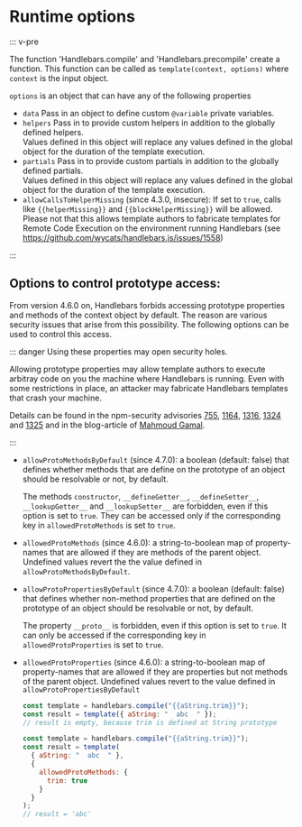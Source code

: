 # Runtime options

::: v-pre

The function 'Handlebars.compile' and 'Handlebars.precompile' create a function. This function can be called as
`template(context, options)` where `context` is the input object.

`options` is an object that can have any of the following properties

- `data` Pass in an object to define custom `@variable` private variables.
- `helpers` Pass in to provide custom helpers in addition to the globally defined helpers.  
  Values defined in this object will replace any values defined in the global object for the duration of the template
  execution.
- `partials` Pass in to provide custom partials in addition to the globally defined partials.  
  Values defined in this object will replace any values defined in the global object for the duration of the template
  execution.
- `allowCallsToHelperMissing` (since 4.3.0, insecure): If set to `true`, calls like `{{helperMissing}}` and
  `{{blockHelperMissing}}` will be allowed. Please not that this allows template authors to fabricate templates for
  Remote Code Execution on the environment running Handlebars (see https://github.com/wycats/handlebars.js/issues/1558)

:::

## Options to control prototype access:

From version 4.6.0 on, Handlebars forbids accessing prototype properties and methods of the context object by default.
The reason are various security issues that arise from this possibility. The following options can be used to control
this access.

::: danger Using these properties may open security holes.

Allowing prototype properties may allow template authors to execute arbitray code on you the machine where Handlebars is
running. Even with some restrictions in place, an attacker may fabricate Handlebars templates that crash your machine.

Details can be found in the npm-security advisories [755](https://www.npmjs.com/advisories/755),
[1164](https://www.npmjs.com/advisories/1164), [1316](https://www.npmjs.com/advisories/1316),
[1324](https://www.npmjs.com/advisories/1324) and [1325](https://www.npmjs.com/advisories/1325) and in the blog-article
of [Mahmoud Gamal](http://mahmoudsec.blogspot.com/2019/04/handlebars-template-injection-and-rce.html).

:::

- `allowProtoMethodsByDefault` (since 4.7.0): a boolean (default: false) that defines whether methods that are define on
  the prototype of an object should be resolvable or not, by default.

  The methods `constructor`, `__defineGetter__`, `__defineSetter__`, `__lookupGetter__` and `__lookupSetter__` are
  forbidden, even if this option is set to `true`. They can be accessed only if the corresponding key in
  `allowedProtoMethods` is set to `true`.

- `allowedProtoMethods` (since 4.6.0): a string-to-boolean map of property-names that are allowed if they are methods of
  the parent object. Undefined values revert the the value defined in `allowProtoMethodsByDefault`.
- `allowProtoPropertiesByDefault` (since 4.7.0): a boolean (default: false) that defines whether non-method properties
  that are defined on the prototype of an object should be resolvable or not, by default.

  The property `__proto__` is forbidden, even if this option is set to `true`. It can only be accessed if the
  corresponding key in `allowedProtoProperties` is set to `true`.

- `allowedProtoProperties` (since 4.6.0): a string-to-boolean map of property-names that are allowed if they are
  properties but not methods of the parent object. Undefined values revert to the value defined in
  `allowProtoPropertiesByDefault`

  ```js
  const template = handlebars.compile("{{aString.trim}}");
  const result = template({ aString: "  abc  " });
  // result is empty, because trim is defined at String prototype
  ```

  ```js
  const template = handlebars.compile("{{aString.trim}}");
  const result = template(
    { aString: "  abc  " },
    {
      allowedProtoMethods: {
        trim: true
      }
    }
  );
  // result = 'abc'
  ```
